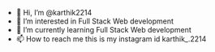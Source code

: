 - 👋 Hi, I’m @karthik2214
- 👀 I’m interested in Full Stack Web development
- 🌱 I’m currently learning Full Stack Web development
- 📫 How to reach me this is my instagram id karthik_.2214

<!---
karthik2214/karthik2214 is a ✨ special ✨ repository because its `README.md` (this file) appears on your GitHub profile.
You can click the Preview link to take a look at your changes.
--->
